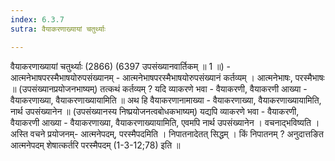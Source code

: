 ```yaml
---
index: 6.3.7
sutra: वैयाकरणाख्यायां चतुर्थ्याः

---
```

 वैयाकरणाख्यायां चतुर्थ्याः (2866) (6397 उपसंख्यानवार्तिकम् ॥ 1 ॥) - आत्मनेभाषपरस्मैभाषयोरुपसंख्यानम् - आत्मनेभाषपरस्मैभाषयोरुपसंख्यानं कर्तव्यम् । आत्मनेभाषः, परस्मैभाषः ॥  (उपसंख्यानप्रयोजनभाष्यम्) तत्कथं कर्तव्यम् ? यदि व्याकरणे भवा  -  वैयाकरणी, वैयाकरणी आख्या  -  वैयाकरणाख्या, वैयाकरणाख्यायामिति ॥ अथ हि वैयाकरणानामाख्या  -  वैयाकरणाख्या, वैयाकरणाख्यायामिति, नार्थ उपसंख्यानेन ॥ (उपसंख्यानस्य निष्प्रयोजनत्वबोधकभाष्यम्) यद्यपि व्याकरणे भवा  -  वैयाकरणी, वैयाकरणी आख्या  -  वैयाकरणाख्या, वैयाकरणाख्यायामिति, एवमपि नार्थ उपसंख्यानेन । वचनाद्भविष्यति । अस्ति वचने प्रयोजनम्- आत्मनेपदम्, परस्मैपदमिति । निपातनादेतत् सिद्धम् । किं निपातनम् ? अनुदात्तङित आत्मनेपदम् शेषात्कर्तरि परस्मैपदम् (1-3-12;78) इति ॥ 